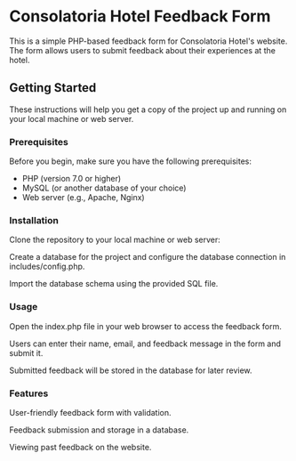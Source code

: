 # Consolatoria Hotel Feedback Form

This is a simple PHP-based feedback form for Consolatoria Hotel's website. The form allows users to submit feedback about their experiences at the hotel.

## Getting Started

These instructions will help you get a copy of the project up and running on your local machine or web server.

### Prerequisites

Before you begin, make sure you have the following prerequisites:

- PHP (version 7.0 or higher)
- MySQL (or another database of your choice)
- Web server (e.g., Apache, Nginx)

### Installation

Clone the repository to your local machine or web server:

Create a database for the project and configure the database connection in includes/config.php.

Import the database schema using the provided SQL file.

### Usage
Open the index.php file in your web browser to access the feedback form.

Users can enter their name, email, and feedback message in the form and submit it.

Submitted feedback will be stored in the database for later review.

### Features

User-friendly feedback form with validation.

Feedback submission and storage in a database.

Viewing past feedback on the website.
